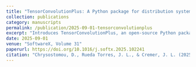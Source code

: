 ```yaml
---
title: "TensorConvolutionPlus: A Python package for distribution system flexibility area estimation"
collection: publications
category: manuscripts
permalink: /publication/2025-09-01-tensorconvolutionplus
excerpt: "Introduces TensorConvolutionPlus, an open-source Python package for fast and flexible estimation of distribution system flexibility areas using multiple algorithms."
date: 2025-09-01
venue: "SoftwareX, Volume 31"
paperurl: https://doi.org/10.1016/j.softx.2025.102241
citation: "Chrysostomou, D., Rueda Torres, J. L., & Cremer, J. L. (2025). TensorConvolutionPlus: A python package for distribution system flexibility area estimation. SoftwareX, 31, 102241."
---
```

